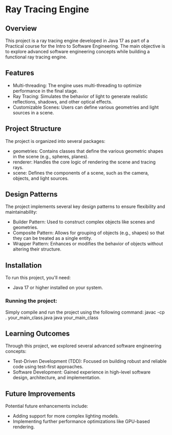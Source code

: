 # Ray Tracing Engine

## Overview
This project is a ray tracing engine developed in Java 17 as part of a Practical course for the Intro to Software Engineering. The main objective is to explore advanced software engineering concepts while building a functional ray tracing engine.

## Features
- Multi-threading: The engine uses multi-threading to optimize performance in the final stage.
- Ray Tracing: Simulates the behavior of light to generate realistic reflections, shadows, and other optical effects.
- Customizable Scenes: Users can define various geometries and light sources in a scene.

## Project Structure
The project is organized into several packages:
- geometries: Contains classes that define the various geometric shapes in the scene (e.g., spheres, planes).
- renderer: Handles the core logic of rendering the scene and tracing rays.
- scene: Defines the components of a scene, such as the camera, objects, and light sources.

## Design Patterns
The project implements several key design patterns to ensure flexibility and maintainability:
- Builder Pattern: Used to construct complex objects like scenes and geometries.
- Composite Pattern: Allows for grouping of objects (e.g., shapes) so that they can be treated as a single entity.
- Wrapper Pattern: Enhances or modifies the behavior of objects without altering their structure.

## Installation
To run this project, you'll need:
- Java 17 or higher installed on your system.

### Running the project:
Simply compile and run the project using the following command:
javac -cp . your_main_class.java
java your_main_class

## Learning Outcomes
Through this project, we explored several advanced software engineering concepts:
- Test-Driven Development (TDD): Focused on building robust and reliable code using test-first approaches.
- Software Development: Gained experience in high-level software design, architecture, and implementation.
  
## Future Improvements
Potential future enhancements include:
- Adding support for more complex lighting models.
- Implementing further performance optimizations like GPU-based rendering.